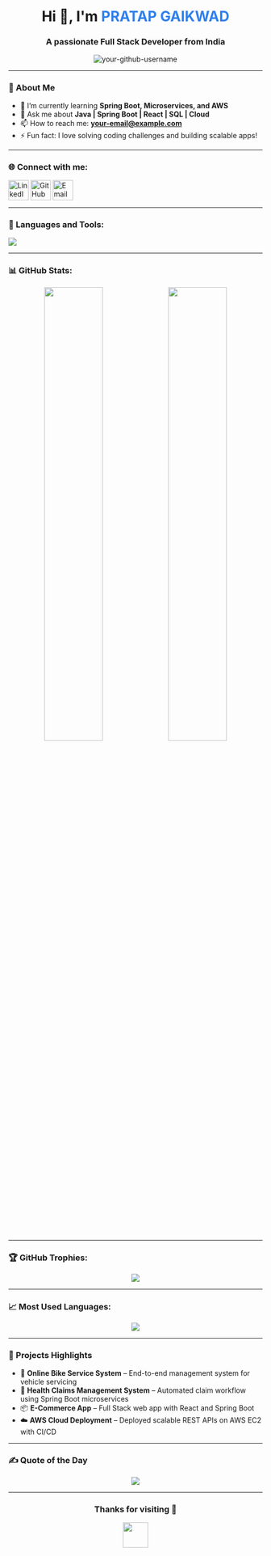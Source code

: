 <!-- Profile README inspired by DenverCoder1 -->

<h1 align="center">Hi 👋, I'm <span style="color:#2f80ed;">PRATAP GAIKWAD </span></h1>
<h3 align="center">A passionate Full Stack Developer from India</h3>

<p align="center">
  <img src="https://komarev.com/ghpvc/?username=your-github-username&label=Profile%20views&color=0e75b6&style=flat" alt="your-github-username" />
</p>

---

### 🚀 About Me
- 🌱 I’m currently learning **Spring Boot, Microservices, and AWS**
- 💬 Ask me about **Java | Spring Boot | React | SQL | Cloud**
- 📫 How to reach me: **your-email@example.com**
- ⚡ Fun fact: I love solving coding challenges and building scalable apps!

---

### 🌐 Connect with me:
<p align="left">
<a href="https://linkedin.com/in/your-linkedin-id" target="blank"><img align="center" src="https://skillicons.dev/icons?i=linkedin" alt="LinkedIn" height="40" /></a>
<a href="https://github.com/your-github-username" target="blank"><img align="center" src="https://skillicons.dev/icons?i=github" alt="GitHub" height="40" /></a>
<a href="mailto:your-email@example.com"><img align="center" src="https://skillicons.dev/icons?i=gmail" alt="Email" height="40" /></a>
</p>

---

### 🧠 Languages and Tools:
<p align="left">
  <img src="https://skillicons.dev/icons?i=java,spring,hibernate,mysql,react,js,html,css,git,github,aws,docker" />
</p>

---

### 📊 GitHub Stats:
<p align="center">
  <img width="48%" src="https://github-readme-stats.vercel.app/api?username=your-github-username&show_icons=true&theme=tokyonight" />
  <img width="48%" src="https://github-readme-streak-stats.herokuapp.com/?user=your-github-username&theme=tokyonight" />
</p>

---

### 🏆 GitHub Trophies:
<p align="center">
  <img src="https://github-profile-trophy.vercel.app/?username=your-github-username&theme=onedark" />
</p>

---

### 📈 Most Used Languages:
<p align="center">
  <img src="https://github-readme-stats.vercel.app/api/top-langs/?username=your-github-username&layout=compact&theme=tokyonight" />
</p>

---

### 🎯 Projects Highlights
- 🚗 **Online Bike Service System** – End-to-end management system for vehicle servicing  
- 💊 **Health Claims Management System** – Automated claim workflow using Spring Boot microservices  
- 📦 **E-Commerce App** – Full Stack web app with React and Spring Boot  
- ☁️ **AWS Cloud Deployment** – Deployed scalable REST APIs on AWS EC2 with CI/CD

---

### ✍️ Quote of the Day
<p align="center">
  <img src="https://quotes-github-readme.vercel.app/api?type=horizontal&theme=radical" />
</p>

---

<h3 align="center">Thanks for visiting 💖</h3>
<p align="center">
  <img src="https://raw.githubusercontent.com/DenverCoder1/DenverCoder1/main/assets/animated-wave.svg" width="50px">
</p>
